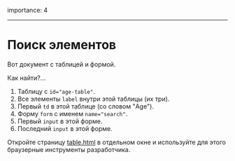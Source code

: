 importance: 4

---

# Поиск элементов

Вот документ с таблицей и формой.

Как найти?...

1. Таблицу с `id="age-table"`.
2. Все элементы `label` внутри этой таблицы (их три).
3. Первый `td` в этой таблице (со словом "Age").
4. Форму `form` с именем `name="search"`.
5. Первый `input` в этой форме.
6. Последний `input` в этой форме.

Откройте страницу [table.html](table.html) в отдельном окне и используйте для этого браузерные инструменты разработчика. 
